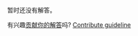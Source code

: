 
暂时还没有解答。

有兴趣[贡献你的解答](https://github.com/BFEdev/BFE.dev-solutions/blob/main/problem/validate-an-ip-address_zh.md)吗? [Contribute guideline](https://github.com/BFEdev/BFE.dev-solutions#how-to-contribute)

